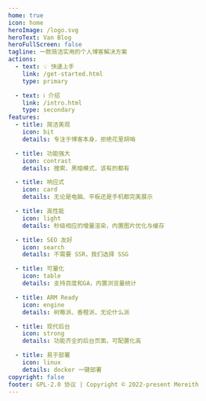 ```yaml
---
home: true
icon: home
heroImage: /logo.svg
heroText: Van Blog
heroFullScreen: false
tagline: 一款简洁实用的个人博客解决方案
actions:
  - text: 💡 快速上手
    link: /get-started.html
    type: primary

  - text: ℹ️ 介绍
    link: /intro.html
    type: secondary
features:
  - title: 简洁美观
    icon: bit
    details: 专注于博客本身，拒绝花里胡哨

  - title: 功能强大
    icon: contrast
    details: 搜索、黑暗模式，该有的都有

  - title: 响应式
    icon: card
    details: 无论是电脑、平板还是手机都完美展示

  - title: 高性能
    icon: light
    details: 秒级相应的增量渲染，内置图片优化与缓存

  - title: SEO 友好
    icon: search
    details: 不需要 SSR，我们选择 SSG

  - title: 可量化
    icon: table
    details: 支持百度和GA，内置浏览量统计

  - title: ARM Ready
    icon: engine
    details: 树莓派、香橙派，无论什么派

  - title: 现代后台
    icon: strong
    details: 功能齐全的后台页面，可配置化高

  - title: 易于部署
    icon: linux
    details: docker 一键部署
copyright: false
footer: GPL-2.0 协议 | Copyright © 2022-present Mereith
---
```


<!-- 这是一个博客主页的案例。

要使用此布局，你应该在页面前端设置 `layout: Blog` 和 `home: true`。

相关配置文档请见 [博客主页](https://vuepress-theme-hope.github.io/v2/zh/guide/blog/home/)。 -->
